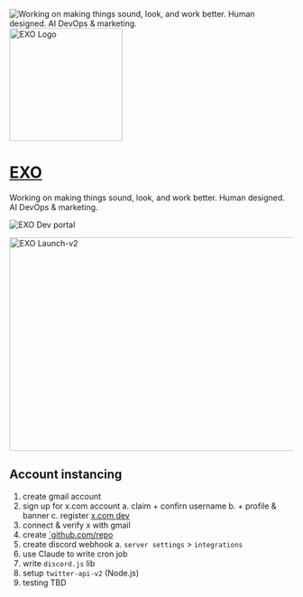 ![Working on making things sound, look, and work better. Human designed. AI DevOps & marketing.](https://pbs.twimg.com/profile_banners/1948686367573291008/1753445934/1500x500 "EXO")
<img title="EXO Logo" alt="EXO Logo" style="width:200px;height:200px;" src="https://pbs.twimg.com/profile_images/1948746849994584064/iqWWKOvc_400x400.jpg">
# [EXO](https://x.com/ecco_exo)

Working on making things sound, look, and work better. Human designed. AI DevOps & marketing.

![EXO Dev portal](https://developer.x.com/en/portal/projects/1948798860660260864/apps)

<img width="679" height="379" alt="EXO Launch-v2" src="https://github.com/user-attachments/assets/aea33a9d-733b-4242-8dd3-4094c80972cc" />

## Account instancing
1. create gmail account
2. sign up for x.com account
   a. claim + confirn username
   b. + profile & banner
   c. register [x.com dev](https://developer.x.com/en/portal/projects/1948798860660260864/apps/31259049/keys)
3. connect & verify x with gmail
4. create [`github.com/repo](https://github.com/joeldom/exo)
5. create discord webhook
   a. `server settings` > `integrations`
6. use Claude to write cron job
7. write `discord.js` lib
8. setup `twitter-api-v2` (Node.js)
9. testing TBD
